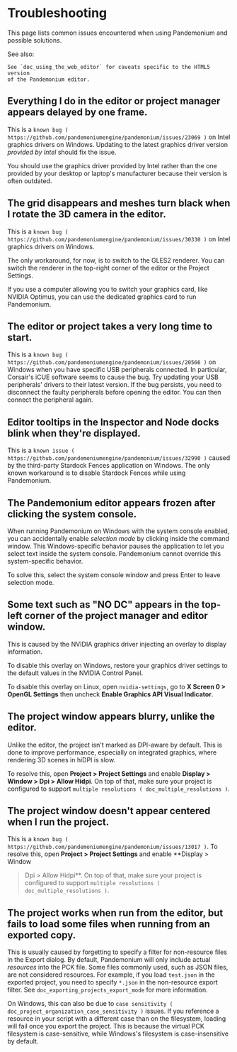

Troubleshooting
===============

This page lists common issues encountered when using Pandemonium and possible solutions.

See also:


    See `doc_using_the_web_editor` for caveats specific to the HTML5 version
    of the Pandemonium editor.

Everything I do in the editor or project manager appears delayed by one frame.
------------------------------------------------------------------------------

This is a `known bug ( https://github.com/pandemoniumengine/pandemonium/issues/23069 )` on
Intel graphics drivers on Windows. Updating to the latest graphics driver
version *provided by Intel* should fix the issue.

You should use the graphics driver provided by Intel rather than the one
provided by your desktop or laptop's manufacturer because their version is often
outdated.

The grid disappears and meshes turn black when I rotate the 3D camera in the editor.
------------------------------------------------------------------------------------

This is a `known bug ( https://github.com/pandemoniumengine/pandemonium/issues/30330 )` on
Intel graphics drivers on Windows.

The only workaround, for now, is to switch to the GLES2 renderer. You can switch
the renderer in the top-right corner of the editor or the Project Settings.

If you use a computer allowing you to switch your graphics card, like NVIDIA
Optimus, you can use the dedicated graphics card to run Pandemonium.

The editor or project takes a very long time to start.
------------------------------------------------------

This is a `known bug ( https://github.com/pandemoniumengine/pandemonium/issues/20566 )` on
Windows when you have specific USB peripherals connected. In particular,
Corsair's iCUE software seems to cause the bug. Try updating your USB
peripherals' drivers to their latest version. If the bug persists, you need to
disconnect the faulty peripherals before opening the editor. You can then
connect the peripheral again.

Editor tooltips in the Inspector and Node docks blink when they're displayed.
-----------------------------------------------------------------------------

This is a `known issue ( https://github.com/pandemoniumengine/pandemonium/issues/32990 )`
caused by the third-party Stardock Fences application on Windows.
The only known workaround is to disable Stardock Fences while using Pandemonium.

The Pandemonium editor appears frozen after clicking the system console.
------------------------------------------------------------------

When running Pandemonium on Windows with the system console enabled, you can
accidentally enable *selection mode* by clicking inside the command window. This
Windows-specific behavior pauses the application to let you select text inside
the system console. Pandemonium cannot override this system-specific behavior.

To solve this, select the system console window and press Enter to leave
selection mode.

Some text such as "NO DC" appears in the top-left corner of the project manager and editor window.
--------------------------------------------------------------------------------------------------

This is caused by the NVIDIA graphics driver injecting an overlay to display information.

To disable this overlay on Windows, restore your graphics driver settings to the
default values in the NVIDIA Control Panel.

To disable this overlay on Linux, open `nvidia-settings`, go to **X Screen 0 >
OpenGL Settings** then uncheck **Enable Graphics API Visual Indicator**.

The project window appears blurry, unlike the editor.
-----------------------------------------------------

Unlike the editor, the project isn't marked as DPI-aware by default. This is
done to improve performance, especially on integrated graphics, where rendering
3D scenes in hiDPI is slow.

To resolve this, open **Project > Project Settings** and enable **Display >
Window > Dpi > Allow Hidpi**. On top of that, make sure your project is
configured to support `multiple resolutions ( doc_multiple_resolutions )`.

The project window doesn't appear centered when I run the project.
------------------------------------------------------------------

This is a `known bug ( https://github.com/pandemoniumengine/pandemonium/issues/13017 )`. To
resolve this, open **Project > Project Settings** and enable **Display > Window
> Dpi > Allow Hidpi**. On top of that, make sure your project is configured to
support `multiple resolutions ( doc_multiple_resolutions )`.

The project works when run from the editor, but fails to load some files when running from an exported copy.
------------------------------------------------------------------------------------------------------------

This is usually caused by forgetting to specify a filter for non-resource files
in the Export dialog. By default, Pandemonium will only include actual *resources*
into the PCK file. Some files commonly used, such as JSON files, are not
considered resources. For example, if you load `test.json` in the exported
project, you need to specify `*.json` in the non-resource export filter. See
`doc_exporting_projects_export_mode` for more information.

On Windows, this can also be due to `case sensitivity
( doc_project_organization_case_sensitivity )` issues. If you reference a resource
in your script with a different case than on the filesystem, loading will fail
once you export the project. This is because the virtual PCK filesystem is
case-sensitive, while Windows's filesystem is case-insensitive by default.
